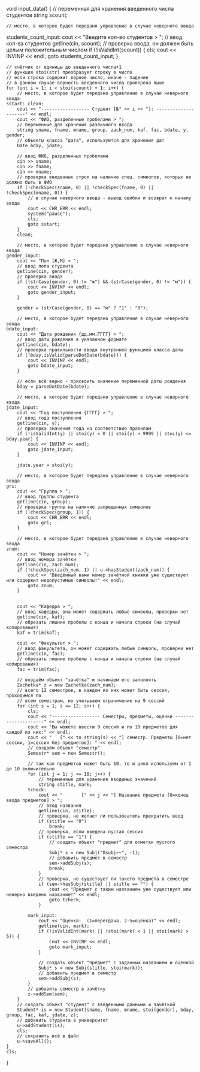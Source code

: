 void input_data() {
	// переменная для хранения введенного числа студентов
	string scount;

	// место, в которое будет передано управление в случае неверного ввода
students_count_input:
	cout << "Введите кол-во студентов > ";
	// ввод кол-ва студентов
	getline(cin, scount);
	// проверка ввода, он должен быть целым положительным числом
	if (!isValidInt(scount)) {
		cls;
		cout << INVINP << endl;
		goto students_count_input;
	}


	// счётчик от единицы до введенного числа+1
	// функция stoi(str) преобразует строку в число
	// если строка содержит верное число, иначе - падение
	// в данном случае верность введенного числа проверена выше
	for (int i = 1; i < stoi(scount) + 1; i++) {
		// место, в которое будет передано управление в случае неверного ввода
	sstart: clean;
		cout << "------------------ Студент [№" << i << "]: ---------------------" << endl;
		cout << "ФИО, разделенные пробелами > ";
		// переменные для хранения различного ввода
		string sname, fname, mname, group, zach_num, kaf, fac, bdate, y, gender;
		// объекты класса "дата", используются для хранения дат
		Date bday, jdate;

		// ввод ФИО, разделенных пробелами
		cin >> sname;
		cin >> fname;
		cin >> mname;
		// проверка введенных строк на наличие спец. символов, которых не должно быть в ФИО
		if (!checkSpec(sname, 0) || !checkSpec(fname, 0) || !checkSpec(mname, 0)) {
			// в случае неверного ввода - вывод ошибки и возврат к началу ввода
			cout << CHR_ERR << endl;
			system("pause");
			cls;
			goto sstart;
		}
		clean;

		// место, в которое будет передано управление в случае неверного ввода
	gender_input:
		cout << "Пол [Ж,М] > ";
		// ввод пола студента
		getline(cin, gender);
		// проверка ввода
		if ((strCase(gender, 0) != "ж") && (strCase(gender, 0) != "м")) {
			cout << INVINP << endl;
			goto gender_input;
		}

		gender = (strCase(gender, 0) == "м" ? "1" : "0");

		// место, в которое будет передано управление в случае неверного ввода
	bdate_input:
		cout << "Дата рождения {дд.мм.ГГГГ} > ";
		// ввод даты рождения в указанном формате
		getline(cin, bdate);
		// проверка правильности ввода внутренней функцией класса даты
		if (!bday.isValid(parseDotDate(bdate))) {
			cout << INVINP << endl;
			goto bdate_input;
		}

		// если всё верно - присвоить значение переменной даты рождения
		bday = parseDotDate(bdate);

		// место, в которое будет передано управление в случае неверного ввода
	jdate_input:
		cout << "Год поступления {ГГГГ} > ";
		// ввод года поступления
		getline(cin, y);
		// проверка значения года на соответствие правилам
		if (!isValidInt(y) || stoi(y) < 0 || stoi(y) > 9999 || stoi(y) <= bday.year) {
			cout << INVINP << endl;
			goto jdate_input;
		}

		jdate.year = stoi(y);

		// место, в которое будет передано управление в случае неверного ввода
	gri:
		cout << "Группа > ";
		// ввод группы студента
		getline(cin, group);
		// проверка группы на наличие запрещенных символов
		if (!checkSpec(group, 1)) {
			cout << CHR_ERR << endl;
			goto gri;
		}

		// место, в которое будет передано управление в случае неверного ввода
	znum:
		cout << "Номер зачётки > ";
		// ввод номера зачётки
		getline(cin, zach_num);
		if (!checkSpec(zach_num, 1) || u->hasStudent(zach_num)) {
			cout << "Введённый вами номер зачётной книжки уже существует или содержит недопустимые символы!" << endl;
			goto znum;
		}


		cout << "Кафедра > ";
		// ввод кафедры, она может содержать любые символы, проверки нет
		getline(cin, kaf);
		// обрезать лишние пробелы с конца и начала строки (на случай копирования)
		kaf = trim(kaf);

		cout << "Факультет > ";
		// ввод факультета, он может содержать любые символы, проверки нет
		getline(cin, fac);
		// обрезать лишние пробелы с конца и начала строки (на случай копирования)
		fac = trim(fac);

		// воздаём объект "зачётка" и начинаем его заполнять
		Zachetka* z = new Zachetka(zach_num);
		// всего 12 семестров, в каждом из них может быть сессия, проходимся по
		// всем семестрам, но учитываем ограничение на 9 сессий
		for (int s = 1; s <= 12; s++) {
			cls;
			cout << "------------------ Семестры, предметы, оценки ---------------------" << endl;
			cout << "Вы можете ввести 9 сессий и по 10 предметов для каждой из них:" << endl;
			cout << "	[" << to_string(s) << "] семестр. Предметы [0=нет сессии, 1=сессия без предметов]: " << endl;
			// создаём объект "семестр"
			Semestr* sem = new Semestr();

			// так как предметов может быть 10, то и цикл используем от 1 до 10 включительно
			for (int j = 1; j <= 10; j++) {
				// переменные для хранения вводимых значений
				string stitle, mark;
			tcheck:
				cout << "		[" << j << "] Название предмета [0=конец ввода предметов] > ";
				// ввод названия
				getline(cin, stitle);
				// проверка, не желает ли пользователь прекратить ввод
				if (stitle == "0")
					break;
				// проверка, если введена пустая сессия
				if (stitle == "1") {
					// создать объект "предмет" для отметки пустого семестра
					Subj* s = new Subj("0subj~~", -1);
					// добавить предмет в семестр
					sem->addSubj(s);
					break;
				}
				// проверка, не существует ли такого предмета в семестре
				if (sem->hasSubj(stitle) || stitle == "") {
					cout << "Предмет с таким названием уже существует или неверно введено название!" << endl;
					goto tcheck;
				}

			mark_input:
				cout << "Оценка:  (1=пересдача, 2-5=оценка)" << endl;
				getline(cin, mark);
				if (!isValidInt(mark) || (stoi(mark) < 1 || stoi(mark) > 5)) {
					cout << INVINP << endl;
					goto mark_input;
				}

				// создать объект "предмет" с заданным названием и оценкой
				Subj* s = new Subj(stitle, stoi(mark));
				// добавить предмет в семестр
				sem->addSubj(s);
			}
			// добавить семестр в зачётку
			z->addSem(sem);
		}
		// создать объект "студент" с введенными данными и зачёткой
		Student* is = new Student(sname, fname, mname, stoi(gender), bday, group, fac, kaf, jdate, z);
		// добавить студента в университет
		u->addStudent(is);
		cls;
		// сохранить всё в файл
		u->saveAll();
	}
	cls;
}
